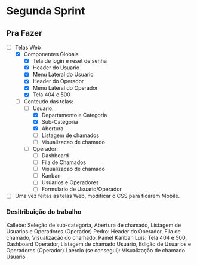 # Segunda Sprint

## Pra Fazer

- [ ] Telas Web
  - [x] Componentes Globais
    - [x] Tela de login e reset de senha
    - [x] Header do Usuario
    - [x] Menu Lateral do Usuario
    - [x] Header do Operador
    - [x] Menu Lateral do Operador
    - [x] Tela 404 e 500
  - [ ] Conteudo das telas:
    - [ ] Usuario:
      - [x] Departamento e Categoria
      - [x] Sub-Categoria
      - [x] Abertura
      - [ ] Listagem de chamados
      - [ ] Visualizacao de chamado
    - [ ] Operador:
      - [ ] Dashboard
      - [ ] Fila de Chamados
      - [ ] Visualizacao de chamado
      - [ ] Kanban
      - [ ] Usuarios e Operadores
      - [ ] Formulario de Usuario/Operador
- [ ] Uma vez feitas as telas Web, modificar o CSS para ficarem Mobile.

### Desitribuição do trabalho

Kallebe: Seleção de sub-categoria, Abertura de chamado, Listagem de Usuarios e Operadores (Operador)
Pedro: Header do Operador, Fila de chamado, Visualização do chamado, Painel Kanban
Luis: Tela 404 e 500, Dashboard Operador, Listagem de chamado Usuario, Edição de Usuarios e Operadores (Operador)
Laercio (se consegui): Visualização de chamado Usuario
